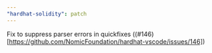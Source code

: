 ```yaml
---
"hardhat-solidity": patch
---
```


Fix to suppress parser errors in quickfixes ((#146)[https://github.com/NomicFoundation/hardhat-vscode/issues/146])
